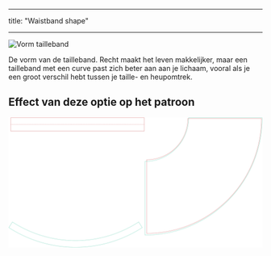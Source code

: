 - - -
title: "Waistband shape"
- - -

![Vorm tailleband](waistbandshape.svg)

De vorm van de tailleband. Recht maakt het leven makkelijker, maar een tailleband met een curve past zich beter aan aan je lichaam, vooral als je een groot verschil hebt tussen je taille- en heupomtrek.

## Effect van deze optie op het patroon

![Deze afbeelding toont het effect van deze optie door meerdere varianten die een andere waarde hebben voor deze optie te vervangen](sandy_waistbandshape_sample.svg "Effect of this option on the pattern")
